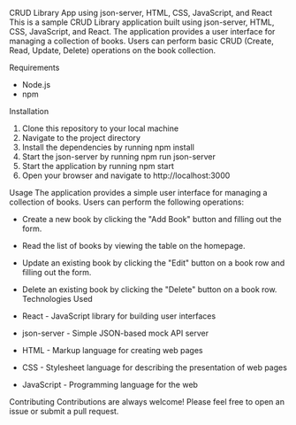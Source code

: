 CRUD Library App using json-server, HTML, CSS, JavaScript, and React
This is a sample CRUD Library application built using json-server, HTML, CSS, JavaScript, and React. The application provides a user interface for managing a collection of books. Users can perform basic CRUD (Create, Read, Update, Delete) operations on the book collection.

Requirements

- Node.js
- npm

Installation

1. Clone this repository to your local machine
2. Navigate to the project directory
3. Install the dependencies by running npm install
4. Start the json-server by running npm run json-server
5. Start the application by running npm start
6. Open your browser and navigate to http://localhost:3000

Usage
The application provides a simple user interface for managing a collection of books. Users can perform the following operations:

- Create a new book by clicking the "Add Book" button and filling out the form.
- Read the list of books by viewing the table on the homepage.
- Update an existing book by clicking the "Edit" button on a book row and filling out the form.
- Delete an existing book by clicking the "Delete" button on a book row.
  Technologies Used

- React - JavaScript library for building user interfaces
- json-server - Simple JSON-based mock API server
- HTML - Markup language for creating web pages
- CSS - Stylesheet language for describing the presentation of web pages
- JavaScript - Programming language for the web

Contributing
Contributions are always welcome! Please feel free to open an issue or submit a pull request.
